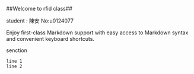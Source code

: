 ##Welcome to rfid class##

student : 陳安 No:u0124077

Enjoy first-class Markdown support with easy access to Markdown syntax and convenient keyboard shortcuts.

senction

	line 1
	line 2
